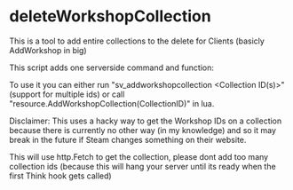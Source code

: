 # deleteWorkshopCollection

This is a tool to add entire collections to the delete for Clients (basicly AddWorkshop in big)

This script adds one serverside command and function:

To use it you can either run "sv_addworkshopcollection <Collection ID(s)>" (support for multiple ids)
or call "resource.AddWorkshopCollection(CollectionID)" in lua.


Disclaimer:
This uses a hacky way to get the Workshop IDs on a collection because there is currently no other way (in my knowledge) and so it may break in the future if Steam changes something on their website.

This will use http.Fetch to get the collection, please dont add too many collection ids (because this will hang your server until its ready when the first Think hook gets called)
